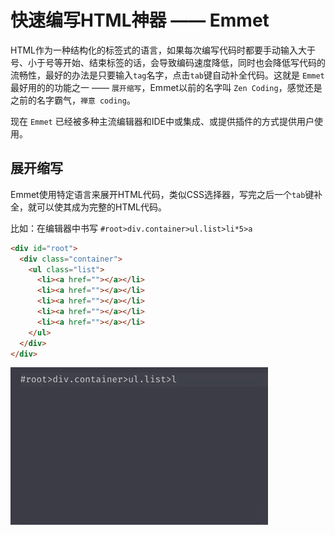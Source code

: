 # 快速编写HTML神器 —— Emmet

HTML作为一种结构化的标签式的语言，如果每次编写代码时都要手动输入大于号、小于号等开始、结束标签的话，会导致编码速度降低，同时也会降低写代码的流畅性，最好的办法是只要输入`tag`名字，点击`tab`键自动补全代码。这就是 `Emmet` 最好用的的功能之一 —— `展开缩写`，Emmet以前的名字叫 `Zen Coding`，感觉还是之前的名字霸气，`禅意 coding`。

现在 `Emmet` 已经被多种主流编辑器和IDE中或集成、或提供插件的方式提供用户使用。

## 展开缩写

Emmet使用特定语言来展开HTML代码，类似CSS选择器，写完之后一个`tab`键补全，就可以使其成为完整的HTML代码。

比如：在编辑器中书写 `#root>div.container>ul.list>li*5>a`

```html
<div id="root">
  <div class="container">
    <ul class="list">
      <li><a href=""></a></li>
      <li><a href=""></a></li>
      <li><a href=""></a></li>
      <li><a href=""></a></li>
      <li><a href=""></a></li>
    </ul>
  </div>
</div>
```

![](./imgs/emmet.gif)


